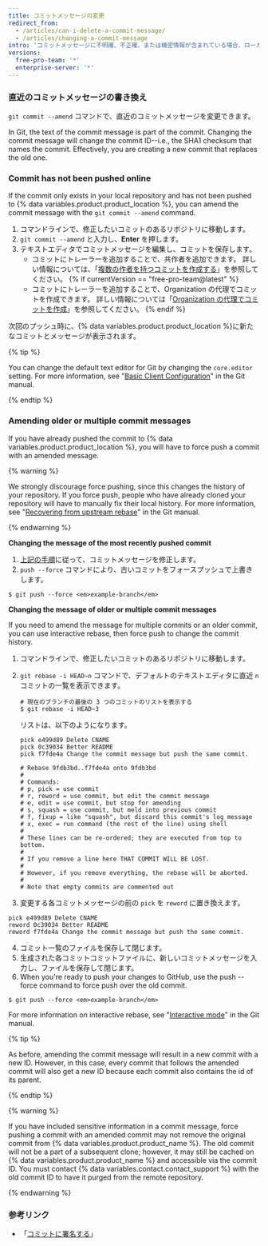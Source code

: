 ```yaml
---
title: コミットメッセージの変更
redirect_from:
  - /articles/can-i-delete-a-commit-message/
  - /articles/changing-a-commit-message
intro: 'コミットメッセージに不明確、不正確、または機密情報が含まれている場合、ローカルでメッセージを修正して、{% data variables.product.product_name %}に新しいメッセージで新しいコミットをプッシュできます。 また、コミットメッセージを変更して、不足している情報を追加することも可能です。'
versions:
  free-pro-team: '*'
  enterprise-server: '*'
---
```


### 直近のコミットメッセージの書き換え

`git commit --amend` コマンドで、直近のコミットメッセージを変更できます。

In Git, the text of the commit message is part of the commit. Changing the commit message will change the commit ID--i.e., the SHA1 checksum that names the commit. Effectively, you are creating a new commit that replaces the old one.

### Commit has not been pushed online

If the commit only exists in your local repository and has not been pushed to {% data variables.product.product_location %}, you can amend the commit message with the `git commit --amend` command.

1. コマンドラインで、修正したいコミットのあるリポジトリに移動します。
2. `git commit --amend` と入力し、**Enter** を押します。
3. テキストエディタでコミットメッセージを編集し、コミットを保存します。
    - コミットにトレーラーを追加することで、共作者を追加できます。 詳しい情報については、「[複数の作者を持つコミットを作成する](/articles/creating-a-commit-with-multiple-authors)」を参照してください。
{% if currentVersion == "free-pro-team@latest" %}
    - コミットにトレーラーを追加することで、Organization の代理でコミットを作成できます。 詳しい情報については「[Organization の代理でコミットを作成](/articles/creating-a-commit-on-behalf-of-an-organization)」を参照してください。
{% endif %}

次回のプッシュ時に、{% data variables.product.product_location %}に新たなコミットとメッセージが表示されます。

{% tip %}

You can change the default text editor for Git by changing the `core.editor` setting. For more information, see "[Basic Client Configuration](https://git-scm.com/book/en/Customizing-Git-Git-Configuration#_basic_client_configuration)" in the Git manual.

{% endtip %}

### Amending older or multiple commit messages

If you have already pushed the commit to {% data variables.product.product_location %}, you will have to force push a commit with an amended message.

{% warning %}

We strongly discourage force pushing, since this changes the history of your repository. If you force push, people who have already cloned your repository will have to manually fix their local history. For more information, see "[Recovering from upstream rebase](https://git-scm.com/docs/git-rebase#_recovering_from_upstream_rebase)" in the Git manual.

{% endwarning %}

**Changing the message of the most recently pushed commit**

1. [上記の手順](/articles/changing-a-commit-message#commit-has-not-been-pushed-online)に従って、コミットメッセージを修正します。
2. `push --force` コマンドにより、古いコミットをフォースプッシュで上書きします。
  ```shell
  $ git push --force <em>example-branch</em>
  ```

**Changing the message of older or multiple commit messages**

If you need to amend the message for multiple commits or an older commit, you can use interactive rebase, then force push to change the commit history.

1. コマンドラインで、修正したいコミットのあるリポジトリに移動します。
2. `git rebase -i HEAD~n` コマンドで、デフォルトのテキストエディタに直近 `n` コミットの一覧を表示できます。

    ```shell
    # 現在のブランチの最後の 3 つのコミットのリストを表示する
    $ git rebase -i HEAD~3
    ```
    リストは、以下のようになります。

    ```shell
    pick e499d89 Delete CNAME
    pick 0c39034 Better README
    pick f7fde4a Change the commit message but push the same commit.

    # Rebase 9fdb3bd..f7fde4a onto 9fdb3bd
    #
    # Commands:
    # p, pick = use commit
    # r, reword = use commit, but edit the commit message
    # e, edit = use commit, but stop for amending
    # s, squash = use commit, but meld into previous commit
    # f, fixup = like "squash", but discard this commit's log message
    # x, exec = run command (the rest of the line) using shell
    #
    # These lines can be re-ordered; they are executed from top to bottom.
    #
    # If you remove a line here THAT COMMIT WILL BE LOST.
    #
    # However, if you remove everything, the rebase will be aborted.
    #
    # Note that empty commits are commented out
    ```
3. 変更する各コミットメッセージの前の `pick` を `reword` に置き換えます。
  ```shell
  pick e499d89 Delete CNAME
  reword 0c39034 Better README
  reword f7fde4a Change the commit message but push the same commit.
  ```
4. コミット一覧のファイルを保存して閉じます。
5. 生成された各コミットコミットファイルに、新しいコミットメッセージを入力し、ファイルを保存して閉じます。
6. When you're ready to push your changes to GitHub, use the push --force command to force push over the old commit.
```shell
$ git push --force <em>example-branch</em>
```

For more information on interactive rebase, see "[Interactive mode](https://git-scm.com/docs/git-rebase#_interactive_mode)" in the Git manual.

{% tip %}

As before, amending the commit message will result in a new commit with a new ID. However, in this case, every commit that follows the amended commit will also get a new ID because each commit also contains the id of its parent.

{% endtip %}

{% warning %}

If you have included sensitive information in a commit message, force pushing a commit with an amended commit may not remove the original commit from {% data variables.product.product_name %}. The old commit will not be a part of a subsequent clone; however, it may still be cached on {% data variables.product.product_name %} and accessible via the commit ID. You must contact {% data variables.contact.contact_support %} with the old commit ID to have it purged from the remote repository.

{% endwarning %}

### 参考リンク

* 「[コミットに署名する](/articles/signing-commits)」
